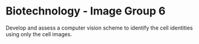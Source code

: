 # Biotechnology - Image Group 6
Develop and assess a computer vision scheme to identify the cell identities using only the cell images.
